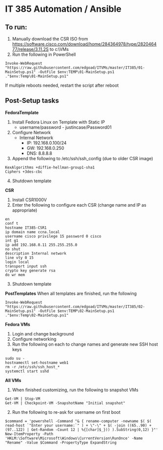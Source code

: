 # IT 385 Automation / Ansible

## To run:
1. Manually download the CSR ISO from https://software.cisco.com/download/home/284364978/type/282046477/release/3.11.2S to c:\VMs
2. Run the following in PowerShell
```
Invoke-WebRequest "https://raw.githubusercontent.com/edgoad/ITVMs/master/IT385/01-MainSetup.ps1" -OutFile $env:TEMP\01-MainSetup.ps1
."$env:Temp\01-MainSetup.ps1"
```

If multiple reboots needed, restart the script after reboot


## Post-Setup tasks
**FedoraTemplate**
1. Install Fedora Linux on Template with Static IP
   - username/password - justincase/Password01
2. Configure Network
   - Internal Network
     - IP: 192.168.0.100/24
     - GW: 192.168.0.250
     - DNS: 8.8.8.8
3. Append the following to /etc/ssh/ssh_config (due to older CSR image)
```
KexAlgorithms +diffie-hellman-group1-sha1
Ciphers +3des-cbc
```
4. Shutdown template

**CSR**
1. Install CSR1000V
2. Enter the following to configure each CSR (change name and IP as appropriate)
```
en
conf t
hostname IT385-CSR1
ip domain name ccna.local
username cisco privilege 15 password 0 cisco
int g1
ip add 192.168.0.11 255.255.255.0
no shut
description Internal network
line vty 0 15
login local
transport input ssh
crypto key generate rsa
do wr mem
```
3. Shutdown template

**PostTemplates**
When all templates are finished, run the following
```
Invoke-WebRequest "https://raw.githubusercontent.com/edgoad/ITVMs/master/IT385/02-MainSetup.ps1" -OutFile $env:TEMP\02-MainSetup.ps1
."$env:Temp\02-MainSetup.ps1"
```

**Fedora VMs**
1. Login and change background
2. Configure networking
3. Run the following on each to change names and generate new SSH host keys
```
sudo su -
hostnamectl set-hostname web1
rm -r /etc/ssh/ssh_host_*
systemctl start sshd
```

**All VMs**
1. When finished customizing, run the following to snapshot VMs
```
Get-VM | Stop-VM
Get-VM | Checkpoint-VM -SnapshotName "Initial snapshot"
```
2. Run the following to re-ask for username on first boot
```
$command = 'powershell -Command "& { rename-computer -newname $( $( read-host `"Enter your username:`" ) + \"-\" + $( -join ((65..90) + (97..122) | Get-Random -Count 12 | %{[char]$_})) ).SubString(0,12) }"'
New-ItemProperty -Path 'HKLM:\Software\Microsoft\Windows\CurrentVersion\RunOnce' -Name "Rename" -Value $Command -PropertyType ExpandString
```